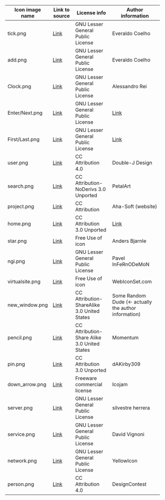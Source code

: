 | Icon image name | Link to source | License info | Author information|
|-|-|-|-|
|tick.png|[Link](http://www.softicons.com/system-icons/crystal-clear-icons-by-everaldo-coelho/actions-agt-action-success-icon)|GNU Lesser General Public License |Everaldo Coelho|
|add.png|[Link](http://www.softicons.com/system-icons/crystal-project-icons-by-everaldo-coelho/actions-edit-add-icon)|GNU Lesser General Public License |Everaldo Coelho|
|Clock.png|[Link](https://findicons.com/icon/254545/history)|GNU Lesser General Public License|Alessandro Rei|
|Enter/Next.png|[Link](http://www.iconarchive.com/show/oxygen-icons-by-oxygen-icons.org/Actions-arrow-right-icon.html)|GNU Lesser General Public License|[Link](http://www.iconarchive.com/icons/oxygen-icons.org/oxygen/authors.txt)|
|First/Last.png|[Link](http://www.iconarchive.com/show/oxygen-icons-by-oxygen-icons.org/Actions-arrow-right-double-icon.html)|GNU Lesser General Public License|[Link](http://www.iconarchive.com/icons/oxygen-icons.org/oxygen/authors.txt)|
|user.png|[Link](http://www.iconarchive.com/show/ravenna-3d-icons-by-double-j-design/Users-icon.html)|CC Attribution 4.0|Double-J Design|
|search.png|[Link](http://www.softicons.com/business-icons/business-icons-by-petalart/search-icon)|CC Attribution-NoDerivs 3.0 Unported|	PetalArt|
|project.png|[Link](http://www.icons101.com/icon/id_51397/setid_1789/Free_3D_Printer_by_AhaSoft/Project)|CC Attribution|Aha-Soft (website)|
|home.png|[Link](http://iconbug.com/detail/icon/2884/blue-home-folder/)|CC Attribution 3.0 Unported|[Link](http://www.iconarchive.com/icons/oxygen-icons.org/oxygen/authors.txt)|
|star.png|[Link](http://www.softicons.com/web-icons/web-2-icon-set-by-anders-bjarnle/star-icon)|Free Use of icon|Anders Bjarnle|
|ngi.png|[Link](https://findicons.com/icon/234318/package_network)|GNU Lesser General Public License|Pavel InFeRnODeMoN|
|virtualsite.png|[Link](http://www.softicons.com/android-icons/mobile-icon-set-by-webiconset.com/maps-icon)|Free Use of icon|	WebIconSet.com|
|new_window.png|[Link](http://www.softicons.com/toolbar-icons/cyan-bitcons-icons-by-some-random-dude/new-window-icon)|CC Attribution-ShareAlike 3.0 United States|Some Random Dude (<- actually the author information)|
|pencil.png|[Link](http://www.softicons.com/toolbar-icons/matte-basic-icons-by-momentum/edit-add-icon)|CC Attribution-Share Alike 3.0 United States|Momentum|
|pin.png|[Link](http://www.softicons.com/system-icons/windows-8-metro-invert-icons-by-dakirby309/pin-icon)|CC Attribution 3.0 Unported|	dAKirby309|
|down_arrow.png|[Link](http://www.softicons.com/toolbar-icons/marmalade-icons-by-icojam/arrow-down-icon)|Freeware commercial license|	Icojam|
|server.png|[Link](https://findicons.com/icon/185522/network_server)|GNU Lesser General Public License|silvestre herrera|
|service.png|[Link](https://findicons.com/icon/227231/server)|GNU Lesser General Public License|David Vignoni|
|network.png|[Link](https://findicons.com/icon/169709/globe)|GNU Lesser General Public License|YellowIcon|
|person.png|[Link](http://www.iconarchive.com/show/ecommerce-business-icons-by-designcontest/admin-icon.html)|CC Attribution 4.0|DesignContest|
